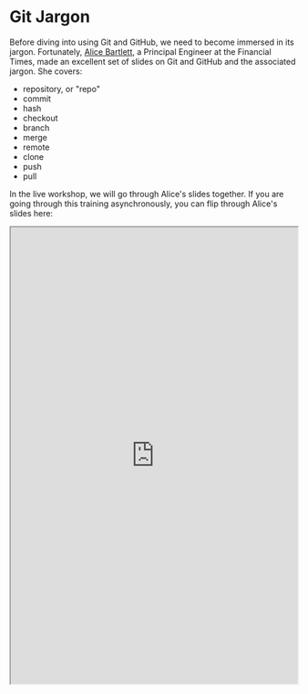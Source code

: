 # Git Jargon

Before diving into using Git and GitHub, we need to become immersed in its 
jargon. Fortunately, [Alice Bartlett](https://github.com/alicebartlett), a 
Principal Engineer at the Financial Times, made an excellent set of slides on 
Git and GitHub and the associated jargon. She covers:

* repository, or "repo"
* commit
* hash
* checkout
* branch
* merge
* remote
* clone
* push 
* pull

In the live workshop, we will go through Alice's slides together. If you are 
going through this training asynchronously, you can flip through Alice's slides 
here: 

<iframe src="https://drive.google.com/file/d/1_cC4nuel2HcxMyzrTFVY_zFu2HeGuVY7/preview" width="100%" height="800"></iframe>
  
